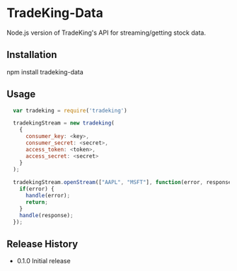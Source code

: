 TradeKing-Data
=========

Node.js version of TradeKing's API for streaming/getting stock data.

## Installation

  npm install tradeking-data

## Usage

```javascript
  var tradeking = require('tradeking')

  tradekingStream = new tradeking(
    {
      consumer_key: <key>, 
      consumer_secret: <secret>, 
      access_token: <token>, 
      access_secret: <secret>
    }
  );
  
  tradekingStream.openStream(["AAPL", "MSFT"], function(error, response) {
    if(error) {
      handle(error);
      return;
    }
    handle(response);
  });
```

## Release History

* 0.1.0 Initial release